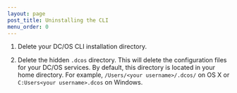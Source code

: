 ```yaml
---
layout: page
post_title: Uninstalling the CLI
menu_order: 0
---
```



1.  Delete your DC/OS CLI installation directory.

2.  Delete the hidden `.dcos` directory. This will delete the configuration files for your DC/OS services. By default, this directory is located in your home directory. For example, `/Users/<your username>/.dcos/` on OS X or `C:Users<your username>.dcos` on Windows.